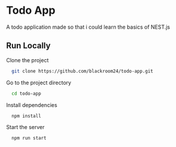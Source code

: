 
# Todo App

A todo application made so that i could learn the basics of NEST.js


## Run Locally

Clone the project

```bash
  git clone https://github.com/blackroom24/todo-app.git
```

Go to the project directory

```bash
  cd todo-app
```

Install dependencies

```bash
  npm install
```

Start the server

```bash
  npm run start
```

